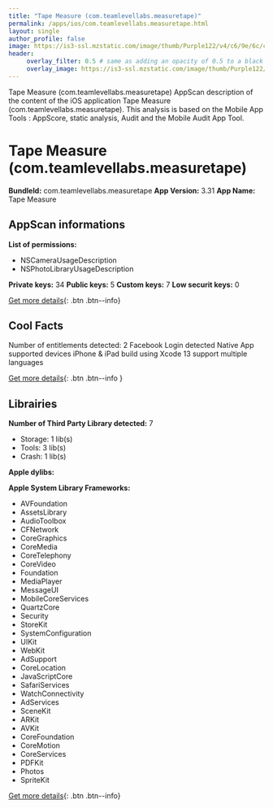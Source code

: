 ```yaml
---
title: "Tape Measure (com.teamlevellabs.measuretape)"
permalink: /apps/ios/com.teamlevellabs.measuretape.html
layout: single
author_profile: false
image: https://is3-ssl.mzstatic.com/image/thumb/Purple122/v4/c6/9e/6c/c69e6cf9-294c-9880-1efd-b419ede280e9/AppIcon-1x_U007emarketing-0-4-0-85-220.jpeg/512x512bb.jpg
header: 
     overlay_filter: 0.5 # same as adding an opacity of 0.5 to a black background
     overlay_image: https://is3-ssl.mzstatic.com/image/thumb/Purple122/v4/c6/9e/6c/c69e6cf9-294c-9880-1efd-b419ede280e9/AppIcon-1x_U007emarketing-0-4-0-85-220.jpeg/512x512bb.jpg
---
```

Tape Measure (com.teamlevellabs.measuretape) AppScan description of the content of the iOS application Tape Measure (com.teamlevellabs.measuretape). This analysis is based on the Mobile App Tools : AppScore, static analysis, Audit and the Mobile Audit App Tool.

# Tape Measure (com.teamlevellabs.measuretape)

**BundleId:** com.teamlevellabs.measuretape
**App Version:** 3.31
**App Name:** Tape Measure


## AppScan informations 

**List of permissions:** 
- NSCameraUsageDescription
- NSPhotoLibraryUsageDescription
  
  
**Private keys:** 34
**Public keys:** 5
**Custom keys:** 7
**Low securit keys:** 0
  
[Get more details](/pricing.html){: .btn .btn--info}

## Cool Facts

Number of entitlements detected: 2
Facebook Login detected
Native App
supported devices iPhone & iPad
build using Xcode 13
support multiple languages
  
[Get more details](/pricing.html){: .btn .btn--info }

## Librairies 
**Number of Third Party Library detected:** 7
- Storage: 1 lib(s)
- Tools: 3 lib(s)
- Crash: 1 lib(s)


**Apple dylibs:**


**Apple System Library Frameworks:**
- AVFoundation
- AssetsLibrary
- AudioToolbox
- CFNetwork
- CoreGraphics
- CoreMedia
- CoreTelephony
- CoreVideo
- Foundation
- MediaPlayer
- MessageUI
- MobileCoreServices
- QuartzCore
- Security
- StoreKit
- SystemConfiguration
- UIKit
- WebKit
- AdSupport
- CoreLocation
- JavaScriptCore
- SafariServices
- WatchConnectivity
- AdServices
- SceneKit
- ARKit
- AVKit
- CoreFoundation
- CoreMotion
- CoreServices
- PDFKit
- Photos
- SpriteKit


  
[Get more details](/pricing.html){: .btn .btn--info}

